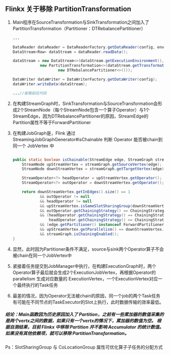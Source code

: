 
## Flinkx 关于移除 PartitionTransformation
1. Main程序在SourceTransformation与SinkTransformation之间加入了PartitionTransformation（Partitioner：DTRebalancePartitioner）

	```java
	...
	
	DataReader dataReader = DataReaderFactory.getDataReader(config, env);
	DataStream<Row> dataStream = dataReader.readData();

	dataStream = new DataStream<>(dataStream.getExecutionEnvironment(),
                new PartitionTransformation<>(dataStream.getTransformation(),
                        new DTRebalancePartitioner<>()));

	DataWriter dataWriter = DataWriterFactory.getDataWriter(config);
	dataWriter.writeData(dataStream);
	
	...//省略前后代码
	
	```
2. 在构建StreamGraph时，SinkTransformation与SourceTransformation会形成2个StreamNode（每个StreamNode包含一个算子Operator）与1个StreamEdge，因为DTRebalancePartitioner的原因，StreamEdge的Partition属性不等于ForwardPartitioner
3. 在构建JobGraph是，Flink 通过 StreamingJobGraphGenerator#isChainable 判断 Operator 能否被chain到同一个 JobVertex 中
	
	```java
	
	public static boolean isChainable(StreamEdge edge, StreamGraph streamGraph) {
		StreamNode upStreamVertex = streamGraph.getSourceVertex(edge);
		StreamNode downStreamVertex = streamGraph.getTargetVertex(edge);

		StreamOperator<?> headOperator = upStreamVertex.getOperator();
		StreamOperator<?> outOperator = downStreamVertex.getOperator();

		return downStreamVertex.getInEdges().size() == 1
				&& outOperator != null
				&& headOperator != null
				&& upStreamVertex.isSameSlotSharingGroup(downStreamVertex)
				&& outOperator.getChainingStrategy() == ChainingStrategy.ALWAYS
				&& (headOperator.getChainingStrategy() == ChainingStrategy.HEAD ||
					headOperator.getChainingStrategy() == ChainingStrategy.ALWAYS)
				&& (edge.getPartitioner() instanceof ForwardPartitioner)
				&& upStreamVertex.getParallelism() == downStreamVertex.getParallelism()
				&& streamGraph.isChainingEnabled();
	}
	
	```

4. 显然，此时因为Partitioner条件不满足，source与sink两个Operator算子不会被chain在同一个JobVertex中
5. 紧接着任务提交到JobManager中执行，在构建ExecutionGraph时，两个Operator算子最后就会生成2个ExecutionJobVertex，再根据Operator的 parallelism 生成对应数量的 ExecutionVertex，一个ExecutionVertex对应一个最终执行的Task任务
6. 最差的情况，因为Operator无法被chain的原因，同一个job的两个Task任务有可能在不同节点的TaskExecutor的Slot上执行，此时数据传输的效率最低。

##### 结论：Main函数因为历史原因加入了 Partition，之前有一些累加器的数值采集的是两个vertx之间的数据，如果只有一个vertx的情况下，累加器的数值为空。  根据自测结果，目前 Flinkx 中移除 Partition 并不影响 Accumulator 的统计数值。如果没有其他依赖项，就可以移除 PartitionTransformation。


Ps：SlotSharingGroup 与 CoLocationGroup 属性可优化算子子任务的分配方式
